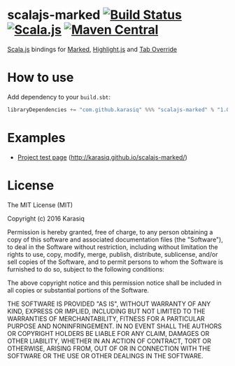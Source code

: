 # scalajs-marked [![Build Status](https://travis-ci.org/Karasiq/scalajs-marked.svg?branch=master)](https://travis-ci.org/Karasiq/scalajs-marked) [![Scala.js](http://scala-js.org/assets/badges/scalajs-0.6.14.svg)](http://scala-js.org) [![Maven Central](https://maven-badges.herokuapp.com/maven-central/com.github.karasiq/scalajs-marked_sjs0.6_2.12/badge.svg)](https://maven-badges.herokuapp.com/maven-central/com.github.karasiq/scalajs-marked_sjs0.6_2.12)
[Scala.js](http://scala-js.org/) bindings for [Marked](https://github.com/chjj/marked), [Highlight.js](https://highlightjs.org) and [Tab Override](https://github.com/wjbryant/taboverride)

# How to use
Add dependency to your `build.sbt`:
```scala
libraryDependencies += "com.github.karasiq" %%% "scalajs-marked" % "1.0.2"
```

# Examples
* [Project test page](https://github.com/Karasiq/scalajs-marked/blob/master/test/frontend/src/main/scala/com/karasiq/scalajstest/frontend/TestApp.scala) (http://karasiq.github.io/scalajs-marked/)

# License
The MIT License (MIT)

Copyright (c) 2016 Karasiq

Permission is hereby granted, free of charge, to any person obtaining a copy
of this software and associated documentation files (the "Software"), to deal
in the Software without restriction, including without limitation the rights
to use, copy, modify, merge, publish, distribute, sublicense, and/or sell
copies of the Software, and to permit persons to whom the Software is
furnished to do so, subject to the following conditions:

The above copyright notice and this permission notice shall be included in
all copies or substantial portions of the Software.

THE SOFTWARE IS PROVIDED "AS IS", WITHOUT WARRANTY OF ANY KIND, EXPRESS OR
IMPLIED, INCLUDING BUT NOT LIMITED TO THE WARRANTIES OF MERCHANTABILITY,
FITNESS FOR A PARTICULAR PURPOSE AND NONINFRINGEMENT. IN NO EVENT SHALL THE
AUTHORS OR COPYRIGHT HOLDERS BE LIABLE FOR ANY CLAIM, DAMAGES OR OTHER
LIABILITY, WHETHER IN AN ACTION OF CONTRACT, TORT OR OTHERWISE, ARISING FROM,
OUT OF OR IN CONNECTION WITH THE SOFTWARE OR THE USE OR OTHER DEALINGS IN
THE SOFTWARE.